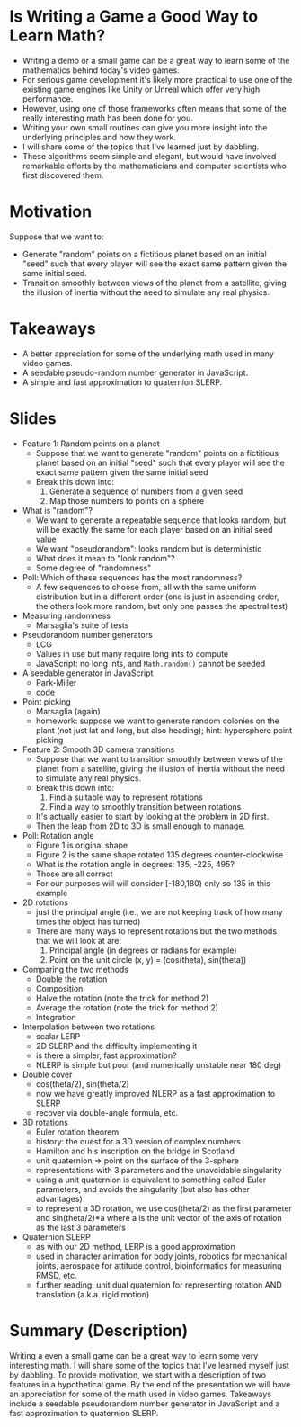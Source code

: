 # Is Writing a Game a Good Way to Learn Math?

- Writing a demo or a small game can be a great way to learn
  some of the mathematics behind today's video games.
- For serious game development it's likely more practical
  to use one of the existing game engines
  like Unity or Unreal
  which offer very high performance.
- However, using one of those frameworks often means
  that some of the really interesting math
  has been done for you.
- Writing your own small routines can give you
  more insight into the underlying principles
  and how they work.
- I will share some of the topics that I've learned
  just by dabbling.
- These algorithms seem simple and elegant,
  but would have involved remarkable efforts
  by the mathematicians and computer scientists
  who first discovered them.

# Motivation

Suppose that we want to:

- Generate "random" points on a fictitious planet
  based on an initial "seed" such that
  every player will see the exact same pattern
  given the same initial seed.
- Transition smoothly between views of the planet
  from a satellite, giving the illusion of inertia
  without the need to simulate any real physics.

# Takeaways

- A better appreciation for some of the underlying math
  used in many video games.
- A seedable pseudo-random number generator in JavaScript.
- A simple and fast approximation to quaternion SLERP.

# Slides

- Feature 1: Random points on a planet
  - Suppose that we want to generate "random" points
    on a fictitious planet based on an initial "seed"
    such that every player will see the exact same pattern
    given the same initial seed
  - Break this down into:
    1. Generate a sequence of numbers from a given seed
    1. Map those numbers to points on a sphere
- What is "random"?
  - We want to generate a repeatable sequence that
    looks random, but will be exactly the same for each player
    based on an initial seed value
  - We want "pseudorandom": looks random but is deterministic
  - What does it mean to "look random"?
  - Some degree of "randomness"
- Poll: Which of these sequences has the most randomness?
  - A few sequences to choose from, all with the same uniform distribution
    but in a different order (one is just in ascending order, the others
    look more random, but only one passes the spectral test)
- Measuring randomness
  - Marsaglia's suite of tests
- Pseudorandom number generators
  - LCG
  - Values in use but many require long ints to compute
  - JavaScript: no long ints, and `Math.random()` cannot be seeded
- A seedable generator in JavaScript
  - Park-Miller
  - code
- Point picking
  - Marsaglia (again)
  - homework: suppose we want to generate random colonies
    on the plant (not just lat and long, but also heading);
    hint: hypersphere point picking
- Feature 2: Smooth 3D camera transitions
  - Suppose that we want to transition smoothly
    between views of the planet from a satellite,
    giving the illusion of inertia
    without the need to simulate any real physics.
  - Break this down into:
    1. Find a suitable way to represent rotations
    1. Find a way to smoothly transition between rotations
  - It's actually easier to start by looking at the problem
    in 2D first.
  - Then the leap from 2D to 3D is small enough to manage.
- Poll: Rotation angle
  - Figure 1 is original shape
  - Figure 2 is the same shape rotated 135 degrees counter-clockwise
  - What is the rotation angle in degrees: 135, -225, 495?
  - Those are all correct
  - For our purposes will will consider [-180,180) only
    so 135 in this example
- 2D rotations
  - just the principal angle (i.e., we are not keeping track
    of how many times the object has turned)
  - There are many ways to represent rotations
    but the two methods that we will look at are:
    1. Principal angle (in degrees or radians for example)
    1. Point on the unit circle (x, y) = (cos(theta), sin(theta))
- Comparing the two methods
  - Double the rotation
  - Composition
  - Halve the rotation (note the trick for method 2)
  - Average the rotation (note the trick for method 2)
  - Integration
- Interpolation between two rotations
  - scalar LERP
  - 2D SLERP and the difficulty implementing it
  - is there a simpler, fast approximation?
  - NLERP is simple but poor (and numerically unstable near 180 deg)
- Double cover
  - cos(theta/2), sin(theta/2)
  - now we have greatly improved NLERP as a fast approximation to SLERP
  - recover via double-angle formula, etc.
- 3D rotations
  - Euler rotation theorem
  - history: the quest for a 3D version of complex numbers
  - Hamilton and his inscription on the bridge in Scotland
  - unit quaternion => point on the surface of the 3-sphere
  - representations with 3 parameters and the unavoidable singularity
  - using a unit quaternion is equivalent to something called Euler
    parameters, and avoids the singularity (but also has other advantages)
  - to represent a 3D rotation, we use cos(theta/2) as the first parameter
    and sin(theta/2)\*a where a is the unit vector of the axis of rotation
    as the last 3 parameters
- Quaternion SLERP
  - as with our 2D method, LERP is a good approximation
  - used in character animation for body joints, robotics
    for mechanical joints, aerospace for attitude control,
    bioinformatics for measuring RMSD, etc.
  - further reading: unit dual quaternion for representing
    rotation AND translation (a.k.a. rigid motion)

# Summary (Description)

Writing a even a small game can be a great way to learn some very interesting math.
I will share some of the topics that I've learned myself
just by dabbling.
To provide motivation, we start with a description of
two features in a hypothetical game.
By the end of the presentation
we will have an appreciation for some of the math
used in video games.
Takeaways include a seedable pseudorandom number generator
in JavaScript
and a fast approximation to quaternion SLERP.
